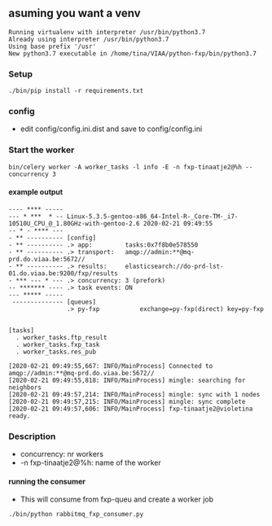## asuming you want a venv
```$ virtualenv -p /usr/bin/python3.7 .
Running virtualenv with interpreter /usr/bin/python3.7
Already using interpreter /usr/bin/python3.7
Using base prefix '/usr'
New python3.7 executable in /home/tina/VIAA/python-fxp/bin/python3.7
```

### Setup

```./bin/pip install -r requirements.txt```

### config 

- edit config/config.ini.dist and save to config/config.ini

### Start the worker

```bin/celery worker -A worker_tasks -l info -E -n fxp-tinaatje2@%h --concurrency 3```


#### example output

```-------------- fxp-tinaatje2@violetina v4.3.0 (rhubarb)
---- **** ----- 
--- * ***  * -- Linux-5.3.5-gentoo-x86_64-Intel-R-_Core-TM-_i7-10510U_CPU_@_1.80GHz-with-gentoo-2.6 2020-02-21 09:49:55
-- * - **** --- 
- ** ---------- [config]
- ** ---------- .> app:         tasks:0x7f8b0e578550
- ** ---------- .> transport:   amqp://admin:**@mq-prd.do.viaa.be:5672//
- ** ---------- .> results:     elasticsearch://do-prd-lst-01.do.viaa.be:9200/fxp/results
- *** --- * --- .> concurrency: 3 (prefork)
-- ******* ---- .> task events: ON
--- ***** ----- 
 -------------- [queues]
                .> py-fxp           exchange=py-fxp(direct) key=py-fxp
                

[tasks]
  . worker_tasks.ftp_result
  . worker_tasks.fxp_task
  . worker_tasks.res_pub

[2020-02-21 09:49:55,667: INFO/MainProcess] Connected to amqp://admin:**@mq-prd.do.viaa.be:5672//
[2020-02-21 09:49:55,818: INFO/MainProcess] mingle: searching for neighbors
[2020-02-21 09:49:57,214: INFO/MainProcess] mingle: sync with 1 nodes
[2020-02-21 09:49:57,215: INFO/MainProcess] mingle: sync complete
[2020-02-21 09:49:57,606: INFO/MainProcess] fxp-tinaatje2@violetina ready.
```

### Description

- concurrency:
  nr workers
- -n fxp-tinaatje2@%h:
  name of the worker
  
  
#### running the consumer

- This will consume from fxp-queu and create a worker job

```./bin/python rabbitmq_fxp_consumer.py```
